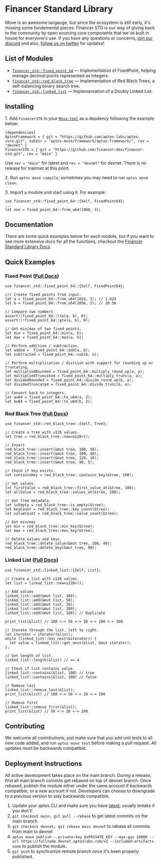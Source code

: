 # Financer Standard Library

Move is an awesome langauge, but since the ecosystem is still early, it's missing some fundemental pieces. Financer STD is our way of giving back to the community by open sourcing core components that we've built in house for everyone's use. If you have any questions or concerns, [join our discord](https://discord.gg/rk9T4MuppY) and also, [follow us on twitter](twitter.com/financerxyz/) for updates!

## List of Modules

* [`financer_std::fixed_point_64`](#fixed-point-full-docs) — Implementation of FixedPoint, helping manage decimal points represented as integers.
* [`financer_std::red_black_tree`](#red-black-tree-full-docs) — Implementation of Red Black Trees, a self-balancing binary search tree.
* [`financer_std::linked_list`](#linked-list-full-docs) — Implementation of a Doubly Linked List.

## Installing

1\. Add `FinancerSTD` in your [`Move.toml`](https://move-language.github.io/move/packages.html#movetoml) as a depdency following the example below:

```
[dependencies]
AptosFramework = { git = "https://github.com/aptos-labs/aptos-core.git", subdir = "aptos-move/framework/aptos-framework/", rev = "devnet" }
FinancerSTD = { git = "https://github.com/financer-dex/financer-std.git", rev = "main" }
```

Use `rev = "main"` for latest and `rev = "devnet"` for devnet. There is no release for mainnet at this point.

2\. Run `aptos move compile`; sometimes you may need to run `aptos move clean`.

3\. Import a module and start using it. For example:

```
use financer_std::fixed_point_64::{Self, FixedPoint64};
...
let one = fixed_point_64::from_u64(1000, 3);
```

## Documentation

There are some quick examples below for each module, but if you want to see more extensive docs for all the functions, checkout the [Financer Standard Library Docs](https://financer.gitbook.io/financer-standard-library/).

## Quick Examples

### Fixed Point ([Full Docs](docs/fixed\_point\_64.md))

```
use financer_std::fixed_point_64::{Self, FixedPoint64};

/// Create fixed points from input.
let a = fixed_point_64::from_u64(1024, 3); // 1.024
let b = fixed_point_64::from_u64(2056, 2); // 20.56

// Compare two numbers
assert!(fixed_point_64::lte(a, b), 0);
assert!(!fixed_point_64::gte(a, b), 0);

// Get min/max of two fixed points.
let min = fixed_point_64::min(a, b);
let max = fixed_point_64::max(a, b);

// Perform addition / subtraction.
let added =  fixed_point_64::add(a, b);
let subtracted = fixed_point_64::sub(b, a);

// Perform multiplication / division with support for rounding up or truncating.
let multipliedRounded = fixed_point_64::multiply_round_up(a, a);
let multipliedTruncated = fixed_point_64::multiply_trunc(a, a);
let dividedRounded = fixed_point_64::divide_round_up(b, a);
let dividedTruncated = fixed_point_64::divide_trunc(b, a);

// Convert back to integers.
let au64 = fixed_point_64::to_u64(a, 3);
let bu64 = fixed_point_64::to_u64(b, 2);
```

### Red Black Tree ([Full Docs](docs/red\_black\_tree.md))

```
use financer_std::red_black_tree::{Self, Tree};

// Create a tree with u128 values.
let tree = red_black_tree::new<u128>();

// Insert
red_black_tree::insert(&mut tree, 100, 50);
red_black_tree::insert(&mut tree, 100, 40);
red_black_tree::insert(&mut tree, 120, 10);
red_black_tree::insert(&mut tree, 90, 5);

// Check if key exists.
let containsKey = red_black_tree::contains_key(&tree, 100);

// Get values.
let firstValue = red_black_tree::first_value_at(&tree, 100);
let allValue = red_black_tree::values_at(&tree, 100);

// Get tree metadata.
let isEmpty = red_black_tree::is_empty(&tree);
let keyCount = red_black_tree::key_count(&tree);
let valueCount = red_black_tree::value_count(&tree);

// Get min/max
let min = red_black_tree::min_key(&tree);
let max = red_black_tree::max_key(&tree);

// Delete values and keys.
red_black_tree::delete_value(&mut tree, 100, 40);
red_black_tree::delete_key(&mut tree, 90);

```

### Linked List ([Full Docs](docs/linked\_list.md))

```
use financer_std::linked_list::{Self, List};

// Create a list with u128 values.
let list = linked_list::new<u128>();

// Add values
linked_list::add(&mut list, 100);
linked_list::add(&mut list, 50);
linked_list::add(&mut list, 20);
linked_list::add(&mut list, 200);
linked_list::add(&mut list, 100); // Duplicate

print_list(&list) // 100 <-> 50 <-> 20 <-> 200 <-> 100

// Iterate through the list, left to right.
let iterator = iterator(&list);
while (linked_list::has_next(&iterator)) {
  let value = linked_list::get_next(&list, &mut iterator);
};

// Get length of list.
linked_list::length(&list) // == 4

// Check if list contains value.
linked_list::contains(&list, 100) // true
linked_list::contains(&list, 300) // false

// Remove last
linked_list::remove_last(&list);
print_list(&list) // 100 <-> 50 <-> 20 <-> 200

// Remove first
linked_list::remove_first(&list);
print_list(&list) // 50 <-> 20 <-> 200
```

## Contributing

We welcome all contributions; just make sure that you add unit tests to all new code added, and run `aptos move test` before making a pull request. All updates must be backwards compatible.

## Deployment Instructions

All active development takes place on the main branch. During a release, first all main branch commits get rebased on top of devnet branch. Once rebased, publish the module either under the same account if backwards compatible, or a new account if not. Developers can choose to downgrade to a previous version to stay backwards compatible.

1. Update your aptos CLI and make sure you have [latest](https://github.com/aptos-labs/aptos-core/releases/); usually breaks if you don't! 
2. `git checkout main; git pull --rebase` to get latest commits on the main branch.
3. `git checkout devnet; git rebase main devnet` to rebase all commits from main to devnet
4. `aptos move publish --private-key 0xPRIVATE_KEY --max-gas 10000 --url https://fullnode.devnet.aptoslabs.com/v1 --included-artifacts none` to publish the module. 
5. `git push` to synchronize remote branch once it's been properly published.
